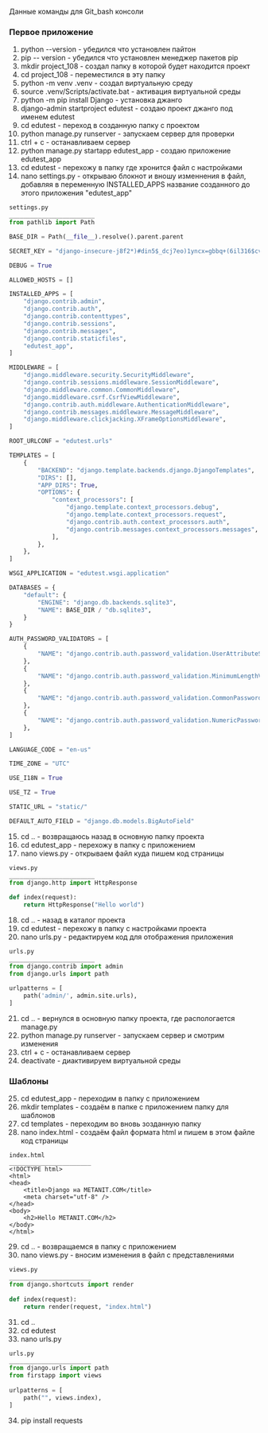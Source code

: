 Данные команды для Git_bash консоли
### Первое приложение ###
1) python --version - убедился что установлен пайтон
2) pip -- version - убедился что установлен менеджер пакетов pip
3) mkdir project_108 - создал папку в которой будет находится проект
4) cd project_108 - переместился в эту папку
5) python -m venv .venv - создал виртуальную среду
6) source .venv/Scripts/activate.bat - активация виртуальной среды
7) python -m pip install Django - установка джанго
8) django-admin startproject edutest - создаю проект джанго под именем edutest
9) cd edutest - переход в созданную папку с проектом
10) python manage.py runserver - запускаем сервер для проверки
11) ctrl + с  - останавливаем сервер
12) python manage.py startapp edutest_app - создаю приложение edutest_app
13) cd edutest - перехожу в папку где хронится файл с настройками
14) nano settings.py - открываю блокнот и вношу изменнения в файл, добавляя в переменную INSTALLED_APPS название созданного до этого приложения "edutest_app"
```python
settings.py
________________________
from pathlib import Path

BASE_DIR = Path(__file__).resolve().parent.parent

SECRET_KEY = "django-insecure-j8f2*)#din5$_dcj7eo)1yncx=gbbq+(6il316$cv)i2dfa^2="

DEBUG = True

ALLOWED_HOSTS = []

INSTALLED_APPS = [
    "django.contrib.admin",
    "django.contrib.auth",
    "django.contrib.contenttypes",
    "django.contrib.sessions",
    "django.contrib.messages",
    "django.contrib.staticfiles",
    "edutest_app",
]

MIDDLEWARE = [
    "django.middleware.security.SecurityMiddleware",
    "django.contrib.sessions.middleware.SessionMiddleware",
    "django.middleware.common.CommonMiddleware",
    "django.middleware.csrf.CsrfViewMiddleware",
    "django.contrib.auth.middleware.AuthenticationMiddleware",
    "django.contrib.messages.middleware.MessageMiddleware",
    "django.middleware.clickjacking.XFrameOptionsMiddleware",
]

ROOT_URLCONF = "edutest.urls"

TEMPLATES = [
    {
        "BACKEND": "django.template.backends.django.DjangoTemplates",
        "DIRS": [],
        "APP_DIRS": True,
        "OPTIONS": {
            "context_processors": [
                "django.template.context_processors.debug",
                "django.template.context_processors.request",
                "django.contrib.auth.context_processors.auth",
                "django.contrib.messages.context_processors.messages",
            ],
        },
    },
]

WSGI_APPLICATION = "edutest.wsgi.application"

DATABASES = {
    "default": {
        "ENGINE": "django.db.backends.sqlite3",
        "NAME": BASE_DIR / "db.sqlite3",
    }
}

AUTH_PASSWORD_VALIDATORS = [
    {
        "NAME": "django.contrib.auth.password_validation.UserAttributeSimilarityValidator",
    },
    {
        "NAME": "django.contrib.auth.password_validation.MinimumLengthValidator",
    },
    {
        "NAME": "django.contrib.auth.password_validation.CommonPasswordValidator",
    },
    {
        "NAME": "django.contrib.auth.password_validation.NumericPasswordValidator",
    },
]

LANGUAGE_CODE = "en-us"

TIME_ZONE = "UTC"

USE_I18N = True

USE_TZ = True

STATIC_URL = "static/"

DEFAULT_AUTO_FIELD = "django.db.models.BigAutoField"

```
15) cd .. - возвращаюсь назад в основную папку проекта
16) cd edutest_app  - перехожу в папку с приложением
17) nano views.py  - открываем файл куда пишем код страницы
```python
views.py
________________________
from django.http import HttpResponse
  
def index(request):
    return HttpResponse("Hello world")
```
18) cd .. - назад в каталог проекта
19) cd edutest - перехожу в папку с настройками проекта
20) nano urls.py  - редактируем код для отображения приложения
```python
urls.py
________________________
from django.contrib import admin
from django.urls import path
 
urlpatterns = [
    path('admin/', admin.site.urls),
]
```
21) cd .. - вернулся в основную папку проекта, где распологается manage.py
22) python manage.py runserver - запускаем сервер и смотрим изменения
23) ctrl + с - останавливаем сервер
24) deactivate - диактивируем виртуальной среды
### Шаблоны ###
25) cd edutest_app - переходим в папку с приложением 
26) mkdir templates - создаём в папке с приложением папку для шаблонов
27) сd templates - переходим во вновь зозданную папку
28) nano index.html - создаём файл формата html и пишем в этом файле код страницы
```
index.html
_______________________
<!DOCTYPE html>
<html>
<head>
    <title>Django на METANIT.COM</title>
    <meta charset="utf-8" />
</head>
<body>
    <h2>Hello METANIT.COM</h2>
</body>
</html>
```
29) cd .. - возвращаемся в папку с приложением
30) nano views.py  - вносим изменения в файл с представлениями
```python
views.py
_______________________
from django.shortcuts import render
 
def index(request):
    return render(request, "index.html")
```
31) cd .. 
32) cd edutest
33) nano urls.py 
```python
urls.py
_______________________
from django.urls import path
from firstapp import views
 
urlpatterns = [
    path("", views.index),
]
```
34) pip install requests
